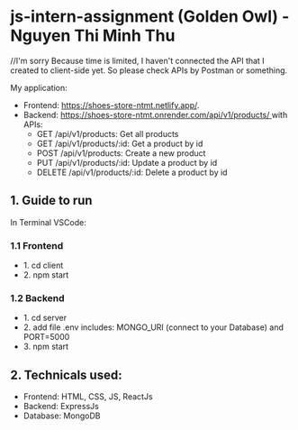 ﻿# js-intern-assignment (Golden Owl) - Nguyen Thi Minh Thu

//I'm sorry Because time is limited, I haven't connected the API that I created to client-side yet. So please check APIs by Postman or something.

<p>My application:
<ul>
    <li>Frontend: <a href="https://shoes-store-ntmt.netlify.app/" alt="link demo">https://shoes-store-ntmt.netlify.app/</a>.</li>
    <li>Backend: 
        <a href="https://shoes-store-ntmt.onrender.com/api/v1/products/" alt="link demo">https://shoes-store-ntmt.onrender.com/api/v1/products/ </a> with APIs: 
        <ul>
            <li>GET /api/v1/products: Get all products</li>
            <li>GET /api/v1/products/:id: Get a product by id</li>
            <li>POST /api/v1/products: Create a new product</li>
            <li>PUT /api/v1/products/:id: Update a product by id</li>
            <li>DELETE /api/v1/products/:id: Delete a product by id</li>
        </ul>
    </li>
</ul>

## 1. Guide to run

In Terminal VSCode:

### 1.1 Frontend

<ul>
    <li>1. cd client</li>
    <li>2. npm start</li>
</ul>

### 1.2 Backend

<ul>
    <li>1. cd server</li>
    <li>2. add file .env includes: MONGO_URI (connect to your Database) and PORT=5000</li>
    <li>3. npm start</li>
</ul>

## 2. Technicals used:

<ul>
    <li>Frontend: HTML, CSS, JS, ReactJs</li>
    <li>Backend: ExpressJs</li>
    <li>Database: MongoDB</li>
</ul>
